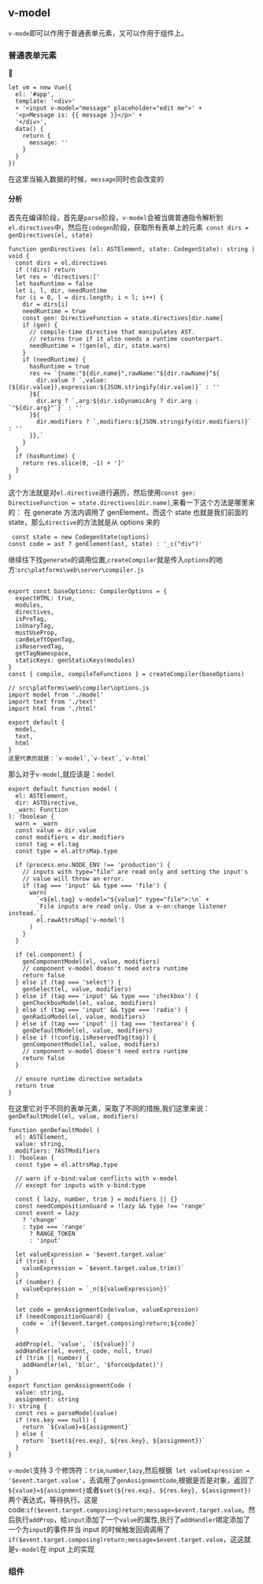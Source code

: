 ## v-model

`v-mode`即可以作用于普通表单元素，又可以作用于组件上。

### 普通表单元素

🌰

```
let vm = new Vue({
  el: '#app',
  template: '<div>'
  + '<input v-model="message" placeholder="edit me">' +
  '<p>Message is: {{ message }}</p>' +
  '</div>',
  data() {
    return {
      message: ''
    }
  }
})
```

在这里当输入数据的时候，`message`同时也会改变的

#### 分析

首先在编译阶段，首先是`parse`阶段，`v-model`会被当做普通指令解析到`el.directives`中，然后在`codegen`阶段，获取所有表单上的元素` const dirs = genDirectives(el, state)`

```
function genDirectives (el: ASTElement, state: CodegenState): string | void {
  const dirs = el.directives
  if (!dirs) return
  let res = 'directives:['
  let hasRuntime = false
  let i, l, dir, needRuntime
  for (i = 0, l = dirs.length; i < l; i++) {
    dir = dirs[i]
    needRuntime = true
    const gen: DirectiveFunction = state.directives[dir.name]
    if (gen) {
      // compile-time directive that manipulates AST.
      // returns true if it also needs a runtime counterpart.
      needRuntime = !!gen(el, dir, state.warn)
    }
    if (needRuntime) {
      hasRuntime = true
      res += `{name:"${dir.name}",rawName:"${dir.rawName}"${
        dir.value ? `,value:(${dir.value}),expression:${JSON.stringify(dir.value)}` : ''
      }${
        dir.arg ? `,arg:${dir.isDynamicArg ? dir.arg : `"${dir.arg}"`}` : ''
      }${
        dir.modifiers ? `,modifiers:${JSON.stringify(dir.modifiers)}` : ''
      }},`
    }
  }
  if (hasRuntime) {
    return res.slice(0, -1) + ']'
  }
}
```

这个方法就是对`el.directive`进行遍历，然后使用`const gen: DirectiveFunction = state.directives[dir.name]`,来看一下这个方法是哪里来的：
在 generate 方法内调用了 genElement，而这个 state 也就是我们前面的 state，那么`directive`的方法就是从 options 来的

```
 const state = new CodegenState(options)
const code = ast ? genElement(ast, state) : '_c("div")'
```

继续往下找`generate`的调用位置,`createCompiler`就是传入`options`的地方:`src\platforms\web\server\compiler.js`

```

export const baseOptions: CompilerOptions = {
  expectHTML: true,
  modules,
  directives,
  isPreTag,
  isUnaryTag,
  mustUseProp,
  canBeLeftOpenTag,
  isReservedTag,
  getTagNamespace,
  staticKeys: genStaticKeys(modules)
}
const { compile, compileToFunctions } = createCompiler(baseOptions)

// src\platforms\web\compiler\options.js
import model from './model'
import text from './text'
import html from './html'

export default {
  model,
  text,
  html
}
这里代表的就是：`v-model`,`v-text`,`v-html`
```

那么对于`v-model`,就应该是：`model`

```
export default function model (
  el: ASTElement,
  dir: ASTDirective,
  _warn: Function
): ?boolean {
  warn = _warn
  const value = dir.value
  const modifiers = dir.modifiers
  const tag = el.tag
  const type = el.attrsMap.type

  if (process.env.NODE_ENV !== 'production') {
    // inputs with type="file" are read only and setting the input's
    // value will throw an error.
    if (tag === 'input' && type === 'file') {
      warn(
        `<${el.tag} v-model="${value}" type="file">:\n` +
        `File inputs are read only. Use a v-on:change listener instead.`,
        el.rawAttrsMap['v-model']
      )
    }
  }

  if (el.component) {
    genComponentModel(el, value, modifiers)
    // component v-model doesn't need extra runtime
    return false
  } else if (tag === 'select') {
    genSelect(el, value, modifiers)
  } else if (tag === 'input' && type === 'checkbox') {
    genCheckboxModel(el, value, modifiers)
  } else if (tag === 'input' && type === 'radio') {
    genRadioModel(el, value, modifiers)
  } else if (tag === 'input' || tag === 'textarea') {
    genDefaultModel(el, value, modifiers)
  } else if (!config.isReservedTag(tag)) {
    genComponentModel(el, value, modifiers)
    // component v-model doesn't need extra runtime
    return false
  }

  // ensure runtime directive metadata
  return true
}
```

在这里它对于不同的表单元素，采取了不同的措施,我们这里来说：`genDefaultModel(el, value, modifiers)`

```
function genDefaultModel (
  el: ASTElement,
  value: string,
  modifiers: ?ASTModifiers
): ?boolean {
  const type = el.attrsMap.type

  // warn if v-bind:value conflicts with v-model
  // except for inputs with v-bind:type

  const { lazy, number, trim } = modifiers || {}
  const needCompositionGuard = !lazy && type !== 'range'
  const event = lazy
    ? 'change'
    : type === 'range'
      ? RANGE_TOKEN
      : 'input'

  let valueExpression = '$event.target.value'
  if (trim) {
    valueExpression = `$event.target.value.trim()`
  }
  if (number) {
    valueExpression = `_n(${valueExpression})`
  }

  let code = genAssignmentCode(value, valueExpression)
  if (needCompositionGuard) {
    code = `if($event.target.composing)return;${code}`
  }

  addProp(el, 'value', `(${value})`)
  addHandler(el, event, code, null, true)
  if (trim || number) {
    addHandler(el, 'blur', '$forceUpdate()')
  }
}
export function genAssignmentCode (
  value: string,
  assignment: string
): string {
  const res = parseModel(value)
  if (res.key === null) {
    return `${value}=${assignment}`
  } else {
    return `$set(${res.exp}, ${res.key}, ${assignment})`
  }
}

```

`v-model`支持 3 个修饰符：`trim`,`number`,`lazy`,然后根据` let valueExpression = '$event.target.value'`，去调用了`genAssignmentCode`,根据是否是对象，返回了`${value}=${assignment}`或者`$set(${res.exp}, ${res.key}, ${assignment})`两个表达式，等待执行。这是 code:`if($event.target.composing)return;message=$event.target.value`。然后执行`addProp`，给`input`添加了一个`value`的属性,执行了`addHandler`绑定添加了一个为`input`的事件并当 input 的时候触发回调调用了`if($event.target.composing)return;message=$event.target.value`，这这就是`v-model`在 input 上的实现

### 组件

